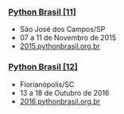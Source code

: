 ### [Python Brasil [11]](/pythonbrasil-11/README.md)
- São José dos Campos/SP
- 07 a 11 de Novembro de 2015
- [2015.pythonbrasil.org.br](http://2015.pythonbrasil.org.br)

### [Python Brasil [12]](/pythonbrasil-12/README.md)
- Florianópolis/SC
- 13 a 18 de Outubro de 2016
- [2016.pythonbrasil.org.br](http://2016.pythonbrasil.org.br)
